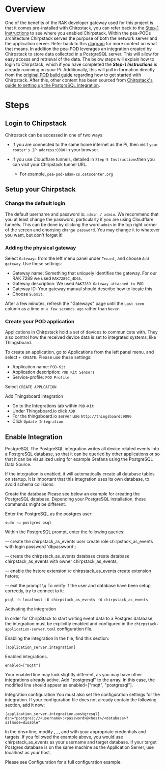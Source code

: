 # **Overview**

One of the benefits of the RAK developer gateway used for this project is that it comes pre-installed with Chirpstack, you can refer back to the [Step-1 Instructions](https://github.com/adamschreck/pea-pod/blob/main/Step-1%20Gateway%20and%20Computer%20Setup/Step-1%20Instructions.md#setup-rak-gateway-channel-plan) to see where you enabled Chirpstack. Within the pea-PODs architecture Chirpstack serves the purpose of both the network server and the application server. Refer back to this [diagram](https://github.com/adamschreck/pea-pod#diagram-describing-pea-pod-architecture) for more context on what that means. In addition the pea-POD leverages an integration created by Chirpstack to store data collected in a PostgreSQL server. This will allow for easy access and retrieval of the data. The below steps will explain how to login to Chirpstack, which if you have completed the ***Step-1 Instructions*** is already runnning on your Pi. Additionally, this will pull in formation directly from the [original POD build guide](https://github.com/oats-center/pod/blob/main/build-guide.md) regarding how to get started with Chirpstack. After this, other content has been sourced from [Chirpstack's guide to setting up the PostgrsSQL integration](https://www.chirpstack.io/application-server/integrations/postgresql/). 

# **Steps**

## Login to Chirpstack

Chirpstack can be accessed in one of two ways:
- If you are connected to the same home internet as the Pi, then visit `your router's IP address:8080` in your browser.

- If you use Cloudflare tunnels, detailed in `Step-5 Instructions`then you can visit your Chripstack tunnel URL.
  - For example, `pea-pod-adam-cs.oatscenter.org`

## Setup your Chirpstack

### Change the default login

The default username and password is: `admin / admin`.
We recommend that you at least change the password, particularly if you are using Cloudflare tunnels.
This can be done by clicking the word `admin` in the top right corner of the screen and choosing `change password`.
You may change it to whatever you want, but don't forget it!

### Adding the physical gateway

Select `Gateways` from the left menu panel under `Tenant`, and choose `Add gateway`.
Use these settings:

- Gateway name: Something that uniquely identifies the gateway. For our RAK 7289 we used `RAK7289C_4D65`.
- Gateway description: We used `RAK7289 Gateway attached to POD`
- Gateway ID: Your gateway manual should describe how to locate this.
- Choose `Submit`.

After a few minutes, refresh the "Gateways" page until the `Last seen` column as a time or `a few seconds ago` rather than `Never`.
### Create your POD application

Applications in Chirpstack hold a set of devices to communicate with.
They also control how the received device data is set to integrated systems, like Thingsboard.

To create an application, go to Applications from the left panel menu, and select `+ CREATE`.
Please use these settings:

- Application name: `POD-Kit`
- Application description: `POD Kit Sensors`
- Service-profile: `POD Profile`

Select `CREATE APPLCATION`

Add Thingsboard integration
- Go to the Integrations tab within `POD-Kit`
- Under Thingsboard.io click `ADD`
- For the thingsboard.io server use `http://thingsboard:9090`
- Click `Update Integration` 

## Enable Integration
PostgreSQL
The PostgreSQL integration writes all device related events into a PostgreSQL database, so that it can be queried by other applications or so that it can be visualized using for example Grafana using the PostgreSQL Data Source.

If the integration is enabled, it will automatically create all database tables on startup. It is important that this integration uses its own database, to avoid schema collisions.

Create the database
Please see below an example for creating the PostgreSQL database. Depending your PostgreSQL installation, these commands might be different.

Enter the PostgreSQL as the postgres user:

    sudo -u postgres psql

Within the PostgreSQL prompt, enter the following queries:


-- create the chirpstack_as_events user
    create role chirpstack_as_events with login password 'dbpassword';

-- create the chirpstack_as_events database
    create database chirpstack_as_events with owner chirpstack_as_events;

-- enable the hstore extension
    \c chirpstack_as_events
    create extension hstore;

-- exit the prompt
    \q
To verify if the user and database have been setup correctly, try to connect to it:

    psql -h localhost -U chirpstack_as_events -W chirpstack_as_events

Activating the integration

In order for ChirpStack to start writing event data to a Postgres database, the integration must be explicitly enabled and configured in the `chirpstack-application-server.toml` configuration file.

Enabling the integration
In the file, find this section:


    [application_server.integration]

Enabled integrations.

    enabled=["mqtt"]

Your enabled line may look slightly different, as you may have other integrations already active. Add "postgresql" to the array. In this case, the modified line should appear as enabled=["mqtt", "postgresql"].

Integration configuration
You must also set the configuration settings for the integration. If your configuration file does not already contain the following section, add it now:

    [application_server.integration.postgresql]
    dsn="postgres://<username>:<password>@<host>/<database>?sslmode=disable"

In the dns= line, modify <username>, <password>, <host>, and <database> with your appropriate credentials and targets. If you followed the example above, you would use chirpstack_as_events as your username and target database. If your target Postgres database is on the same machine as the Application Server, use localhost as your host.

Please see Configuration for a full configuration example.
